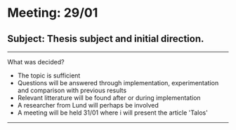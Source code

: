 # Meeting: 29/01
## Subject: Thesis subject and initial direction. 
---
What was decided?
 - The topic is sufficient
 - Questions will be answered through implementation, experimentation and comparison with previous results
 - Relevant litterature will be found after or during implementation
 - A researcher from Lund will perhaps be involved
 - A meeting will be held 31/01 where i will present the article 'Talos'
 ---
